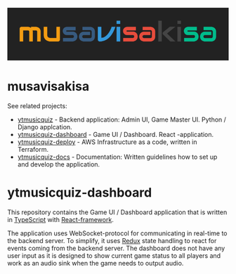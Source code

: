 ![Logo](docs/logo.png)

# musavisakisa

See related projects:

 * [ytmusicquiz][repo_ytmusicquiz] - Backend application: Admin UI, Game Master UI. Python / Django applcation.
 * [ytmusicquiz-dashboard][repo_ytmusicquiz_dashboard] - Game UI / Dashboard. React -application.
* [ytmusicquiz-deploy][repo_ytmusicquiz_deploy] - AWS Infrastructure as a code, written in Terraform.
* [ytmusicquiz-docs][repo_ytmusicquiz_docs] - Documentation: Written guidelines how to set up and develop the application.

# ytmusicquiz-dashboard

This repository contains the Game UI / Dashboard application that is written in [TypeScript][typescript] with [React-framework][react].

The application uses WebSocket-protocol for communicating in real-time to the backend server. To simplify, it uses [Redux][redux] state handling to react for events coming from the backend server. The dashboard does not have any user input as it is designed to show current game status to all players and work as an audio sink when the game needs to output audio.

[react]: https://reactjs.org/
[redux]: https://redux.js.org/
[typescript]: https://www.typescriptlang.org/
[repo_ytmusicquiz]: https://github.com/zcmander/ytmusicquiz/
[repo_ytmusicquiz_dashboard]: https://github.com/zcmander/ytmusicquiz-dashboard/
[repo_ytmusicquiz_deploy]: https://github.com/zcmander/ytmusicquiz-deploy/
[repo_ytmusicquiz_docs]: https://github.com/zcmander/ytmusicquiz-docs/
